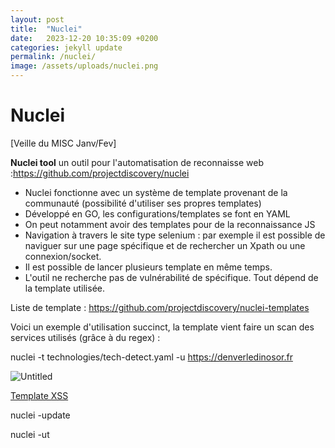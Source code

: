 ```yaml
---
layout: post
title:  "Nuclei"
date:   2023-12-20 10:35:09 +0200
categories: jekyll update
permalink: /nuclei/
image: /assets/uploads/nuclei.png
---
```


# Nuclei
[Veille du MISC Janv/Fev]

**Nuclei tool** un outil pour l'automatisation de reconnaisse web :https://github.com/projectdiscovery/nuclei

- Nuclei fonctionne avec un système de template provenant de la communauté (possibilité d'utiliser ses propres templates)
- Développé en GO, les configurations/templates se font en YAML
- On peut notamment avoir des templates pour de la reconnaissance JS
- Navigation à travers le site type selenium : par exemple il est possible de naviguer sur une page spécifique et de rechercher un Xpath ou une connexion/socket.
- Il est possible de lancer plusieurs template en même temps.
- L'outil ne recherche pas de vulnérabilité de spécifique. Tout dépend de la template utilisée.

Liste de template : https://github.com/projectdiscovery/nuclei-templates

Voici un exemple d'utilisation succinct, la template vient faire un scan des services utilisés (grâce à du regex) :

nuclei -t technologies/tech-detect.yaml -u https://denverledinosor.fr

![Untitled](https://prod-files-secure.s3.us-west-2.amazonaws.com/3192903a-1f17-466c-8aea-7276980cf01c/81fd73a3-e2b4-4b5e-b55e-df5be4690b75/Untitled.png)

[Template XSS](https://www.notion.so/Template-XSS-ca890ac63d28439a9a642c4893ec7051?pvs=21)

nuclei -update

nuclei -ut
